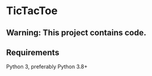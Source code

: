 # TicTacToe

## Warning: This project contains code.

## Requirements
Python 3, preferably Python 3.8+

